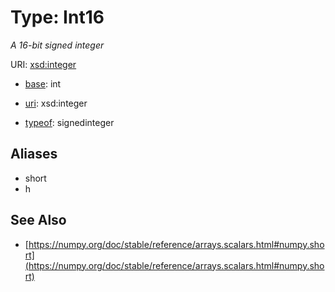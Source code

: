 # Type: Int16




_A 16-bit signed integer_



URI: [xsd:integer](http://www.w3.org/2001/XMLSchema#integer)

* [base](https://w3id.org/linkml/base): int

* [uri](https://w3id.org/linkml/uri): xsd:integer


* [typeof](https://w3id.org/linkml/typeof): signedinteger





## Aliases


* short
* h



## See Also

* [https://numpy.org/doc/stable/reference/arrays.scalars.html#numpy.short](https://numpy.org/doc/stable/reference/arrays.scalars.html#numpy.short)


